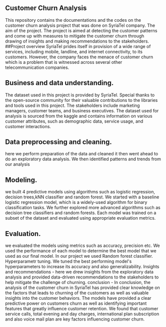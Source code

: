 ## Customer Churn Analysis
This repository contains the documentations and the codes on the customer churn analysis project that was done on SyriaTel company. The aim of the project. The project is aimed at detecting the customer patterns and come up with measures to mitigate the customer churn through drawing of insights and making recommendations to the stakeholders.
##Project overview
SyriaTel prides itself in provision of a wide range of services, including mobile, landline, and internet connectivity, to its customers. However, the company faces the menace of customer churn which is a problem that is witnessed across several other telecommunication companies.



## Business and data understanding.
The dataset used in this project is provided by SyriaTel. Special thanks to the open-source community for their valuable contributions to the libraries and tools used in this project. 
The stakeholders include marketing managers, customer  teams, and business executives. The dataset used for analysis is sourced from the kaggle and contains information on various customer attributes, such as demographic data, service usage, and customer interactions.
## Data preprocessing and cleaning.
here we perform preparation of the data and cleaned it then went ahead to do an exploratory data analysis. We then identified patterns and trends from our analysis
## Modeling.
 we built 4 predictive models using algorithms such as logistic regression, decision trees,kNN classifier and random forest. We started with a baseline logistic regression model, which is a widely-used algorithm for binary classification tasks. We further explored more advanced algorithms such as decision tree classifiers and random forests. Each model was trained on a subset of the dataset and evaluated using appropriate evaluation metrics.
## Evaluation. 
we evaluated the models using metrics such as accuracy, precision etc. We used the performance of each model to determine the best model that we used as our final model. In our project we used Random forest classifier.
Hyperparametr tuning. We tuned the best performing model's hyperparameters to increase its accuracy and also generalizability.
Insights and recommendations - here we drew insights from the exploratory data analysis and provided data-driven recommendations to the stakeholders to help mitigate the challenge of churning.
conclusion - In conclusion, the analysis of the customer churn in SyriaTel has provided clear knowledge on the factors that leads to churning of the customers as well as valuable insights into the customer behaviors. The models have provided a clear predictive power on customers churn as well as identifying important features that greatly influence customer retention. We found that customer service calls, total evening and day charges, international plan subscription and also voice mail plan are key factors influencing customer churn.